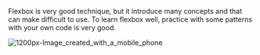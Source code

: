 Flexbox is very good technique, but it introduce many concepts and that can make difficult to use.
To learn flexbox well, practice with some patterns with your own code is very good.

![1200px-Image_created_with_a_mobile_phone](https://user-images.githubusercontent.com/25763557/97121159-b8c8fe00-174e-11eb-8e2f-06ef2f2fe56b.png)

